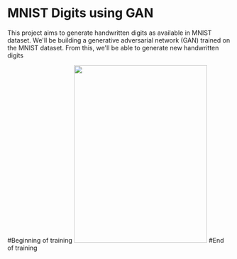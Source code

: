 # MNIST Digits using GAN
This project aims to generate handwritten digits as available in MNIST dataset.
We'll be building a generative adversarial network (GAN) trained on the MNIST dataset.
From this, we'll be able to generate new handwritten digits

#Beginning of training
<img src="https://user-images.githubusercontent.com/47009218/124347237-2b08b100-dc01-11eb-8751-e4add86cc5f7.png" width="300" height="400">
#End of training
